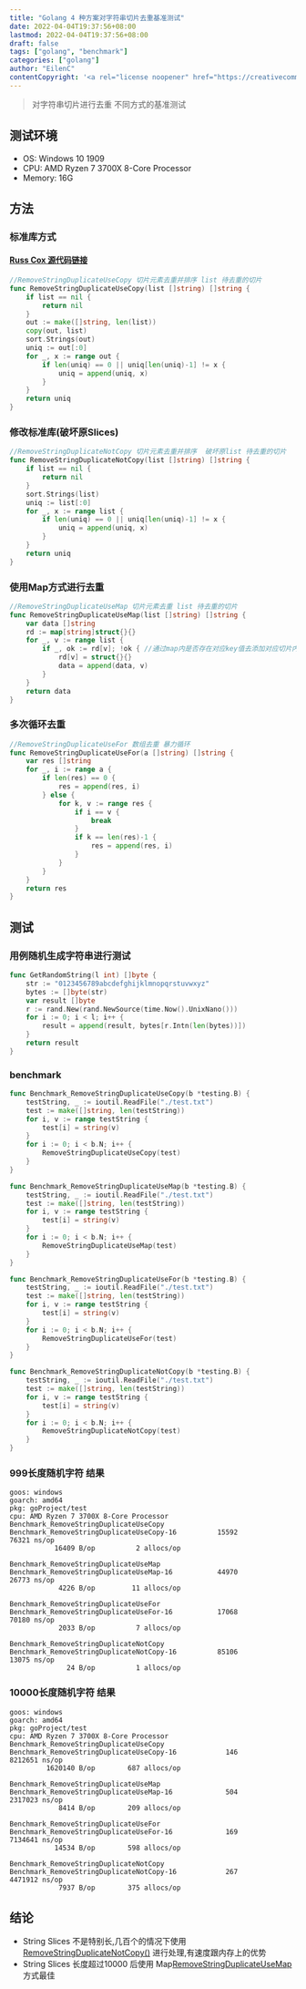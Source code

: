 ```yaml
---
title: "Golang 4 种方案对字符串切片去重基准测试"
date: 2022-04-04T19:37:56+08:00
lastmod: 2022-04-04T19:37:56+08:00
draft: false
tags: ["golang", "benchmark"]
categories: ["golang"]
author: "EilenC"
contentCopyright: '<a rel="license noopener" href="https://creativecommons.org/licenses/by-nc-sa/4.0/deed.zh" target="_blank">署名-非商业性使用-相同方式共享 4.0 国际 (CC BY-NC-SA 4.0)</a>'
---
```


> 对字符串切片进行去重 不同方式的基准测试

## 测试环境
- OS: Windows 10 1909
- CPU: AMD Ryzen 7 3700X 8-Core Processor
- Memory: 16G

## 方法

### 标准库方式
#### [Russ Cox 源代码链接](https://go-review.googlesource.com/c/go/+/243941/8/src/go/build/build.go#1024)
```go
//RemoveStringDuplicateUseCopy 切片元素去重并排序 list 待去重的切片
func RemoveStringDuplicateUseCopy(list []string) []string {
	if list == nil {
		return nil
	}
	out := make([]string, len(list))
	copy(out, list)
	sort.Strings(out)
	uniq := out[:0]
	for _, x := range out {
		if len(uniq) == 0 || uniq[len(uniq)-1] != x {
			uniq = append(uniq, x)
		}
	}
	return uniq
}
```

### 修改标准库(破坏原Slices)
```go
//RemoveStringDuplicateNotCopy 切片元素去重并排序  破坏原list 待去重的切片
func RemoveStringDuplicateNotCopy(list []string) []string {
	if list == nil {
		return nil
	}
	sort.Strings(list)
	uniq := list[:0]
	for _, x := range list {
		if len(uniq) == 0 || uniq[len(uniq)-1] != x {
			uniq = append(uniq, x)
		}
	}
	return uniq
}
```

### 使用Map方式进行去重
```go
//RemoveStringDuplicateUseMap 切片元素去重 list 待去重的切片
func RemoveStringDuplicateUseMap(list []string) []string {
	var data []string
	rd := map[string]struct{}{}
	for _, v := range list {
		if _, ok := rd[v]; !ok { //通过map内是否存在对应key值去添加对应切片内元素
			rd[v] = struct{}{}
			data = append(data, v)
		}
	}
	return data
}
```

### 多次循环去重
```go
//RemoveStringDuplicateUseFor 数组去重 暴力循环
func RemoveStringDuplicateUseFor(a []string) []string {
	var res []string
	for _, i := range a {
		if len(res) == 0 {
			res = append(res, i)
		} else {
			for k, v := range res {
				if i == v {
					break
				}
				if k == len(res)-1 {
					res = append(res, i)
				}
			}
		}
	}
	return res
}
```

## 测试

### 用例随机生成字符串进行测试
```go
func GetRandomString(l int) []byte {
	str := "0123456789abcdefghijklmnopqrstuvwxyz"
	bytes := []byte(str)
	var result []byte
	r := rand.New(rand.NewSource(time.Now().UnixNano()))
	for i := 0; i < l; i++ {
		result = append(result, bytes[r.Intn(len(bytes))])
	}
	return result
}
```
### benchmark
```go
func Benchmark_RemoveStringDuplicateUseCopy(b *testing.B) {
	testString, _ := ioutil.ReadFile("./test.txt")
	test := make([]string, len(testString))
	for i, v := range testString {
		test[i] = string(v)
	}
	for i := 0; i < b.N; i++ {
		RemoveStringDuplicateUseCopy(test)
	}
}

func Benchmark_RemoveStringDuplicateUseMap(b *testing.B) {
	testString, _ := ioutil.ReadFile("./test.txt")
	test := make([]string, len(testString))
	for i, v := range testString {
		test[i] = string(v)
	}
	for i := 0; i < b.N; i++ {
		RemoveStringDuplicateUseMap(test)
	}
}

func Benchmark_RemoveStringDuplicateUseFor(b *testing.B) {
	testString, _ := ioutil.ReadFile("./test.txt")
	test := make([]string, len(testString))
	for i, v := range testString {
		test[i] = string(v)
	}
	for i := 0; i < b.N; i++ {
		RemoveStringDuplicateUseFor(test)
	}
}

func Benchmark_RemoveStringDuplicateNotCopy(b *testing.B) {
	testString, _ := ioutil.ReadFile("./test.txt")
	test := make([]string, len(testString))
	for i, v := range testString {
		test[i] = string(v)
	}
	for i := 0; i < b.N; i++ {
		RemoveStringDuplicateNotCopy(test)
	}
}
```
### 999长度随机字符 结果
```shell
goos: windows
goarch: amd64
pkg: goProject/test
cpu: AMD Ryzen 7 3700X 8-Core Processor
Benchmark_RemoveStringDuplicateUseCopy
Benchmark_RemoveStringDuplicateUseCopy-16          15592             76321 ns/op
           16409 B/op          2 allocs/op

Benchmark_RemoveStringDuplicateUseMap
Benchmark_RemoveStringDuplicateUseMap-16           44970             26773 ns/op
            4226 B/op         11 allocs/op

Benchmark_RemoveStringDuplicateUseFor
Benchmark_RemoveStringDuplicateUseFor-16           17068             70180 ns/op
            2033 B/op          7 allocs/op

Benchmark_RemoveStringDuplicateNotCopy
Benchmark_RemoveStringDuplicateNotCopy-16          85106             13075 ns/op
              24 B/op          1 allocs/op
```

### 10000长度随机字符 结果
```shell
goos: windows
goarch: amd64
pkg: goProject/test
cpu: AMD Ryzen 7 3700X 8-Core Processor
Benchmark_RemoveStringDuplicateUseCopy
Benchmark_RemoveStringDuplicateUseCopy-16            146           8212651 ns/op
         1620140 B/op        687 allocs/op

Benchmark_RemoveStringDuplicateUseMap
Benchmark_RemoveStringDuplicateUseMap-16             504           2317023 ns/op
            8414 B/op        209 allocs/op

Benchmark_RemoveStringDuplicateUseFor
Benchmark_RemoveStringDuplicateUseFor-16             169           7134641 ns/op
           14534 B/op        598 allocs/op

Benchmark_RemoveStringDuplicateNotCopy
Benchmark_RemoveStringDuplicateNotCopy-16            267           4471912 ns/op
            7937 B/op        375 allocs/op
```

## 结论
 - String Slices 不是特别长,几百个的情况下使用 [RemoveStringDuplicateNotCopy()](https://eilenc.github.io/post/golang/benchmark/removestringduplicate/#%E4%BF%AE%E6%94%B9%E6%A0%87%E5%87%86%E5%BA%93%E7%A0%B4%E5%9D%8F%E5%8E%9Fslices) 进行处理,有速度跟内存上的优势
 - String Slices 长度超过10000 后使用 Map[RemoveStringDuplicateUseMap](https://eilenc.github.io/post/golang/benchmark/removestringduplicate/#%E4%BD%BF%E7%94%A8map%E6%96%B9%E5%BC%8F%E8%BF%9B%E8%A1%8C%E5%8E%BB%E9%87%8D) 方式最佳
